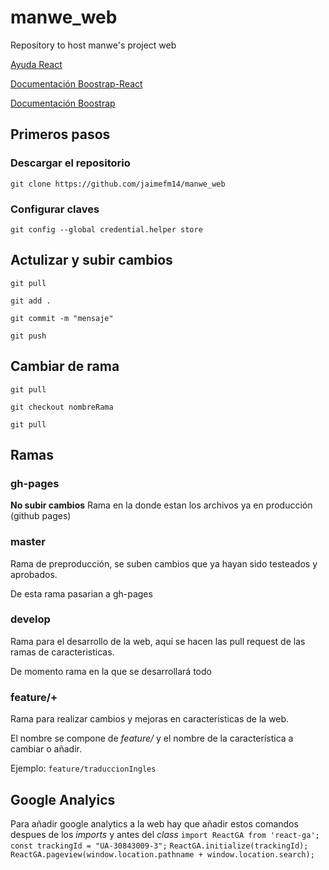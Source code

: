# manwe_web

Repository to host manwe's project web

[Ayuda React](README_react.md)

[Documentación Boostrap-React](react-bootstrap.github.io/)

[Documentación Boostrap](https://getbootstrap.com/docs/4.5/getting-started/introduction/)

## Primeros pasos

### Descargar el repositorio

`git clone https://github.com/jaimefm14/manwe_web`

### Configurar claves

`git config --global credential.helper store`

## Actulizar y subir cambios

`git pull`

`git add .`

`git commit -m "mensaje"`

`git push`

## Cambiar de rama

`git pull`

`git checkout nombreRama`

`git pull`

## Ramas

### gh-pages

**No subir cambios**
Rama en la donde estan los archivos ya en producción (github pages)

### master

Rama de preproducción, se suben cambios que ya hayan sido testeados y aprobados.

De esta rama pasarian a gh-pages

### develop

Rama para el desarrollo de la web, aquí se hacen las pull request de las ramas de caracteristicas.

De momento rama en la que se desarrollará todo

### feature/+

Rama para realizar cambios y mejoras en caracteristicas de la web.

El nombre se compone de *feature/* y el nombre de la característica a cambiar o añadir.

Ejemplo: `feature/traduccionIngles`

## Google Analyics

Para añadir google analytics a la web hay que añadir estos comandos despues de los *imports* y antes del *class*
`import ReactGA from 'react-ga';`
`const trackingId = "UA-30843009-3";`
`ReactGA.initialize(trackingId);`
`ReactGA.pageview(window.location.pathname + window.location.search);`
